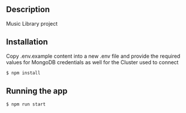 ## Description

Music Library project

## Installation

Copy .env.example content into a new .env file and provide the required values for MongoDB credentials as well for the Cluster used to connect

```bash
$ npm install
```

## Running the app

```bash
$ npm run start
```

